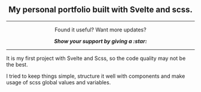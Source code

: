 <h2 align="center"> My personal portfolio built with Svelte and scss. </h2>

---

<p align="center">
  Found it useful? Want more updates?
</p>

<p align = "center">
  <b> <i> Show your support by giving a :star: </i> </b> 
</p>

---

It is my first project with Svelte and Scss, so the code quality may not be the best. 


I tried to keep things simple, structure it well with components and make usage of scss global values and variables.
